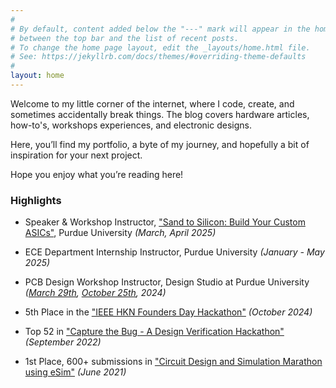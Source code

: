 ```yaml
---
#
# By default, content added below the "---" mark will appear in the home page
# between the top bar and the list of recent posts.
# To change the home page layout, edit the _layouts/home.html file.
# See: https://jekyllrb.com/docs/themes/#overriding-theme-defaults
#
layout: home
---
```


Welcome to my little corner of the internet, where I code, create, and sometimes accidentally break things. The blog covers hardware articles, how-to's, workshops experiences, and electronic designs. 

Here, you’ll find my portfolio, a byte of my journey, and hopefully a bit of inspiration for your next project.

Hope you enjoy what you’re reading here!

### Highlights

- Speaker & Workshop Instructor, ["Sand to Silicon: Build Your Custom ASICs"](https://www.linkedin.com/posts/activity-7322883938060828672-fHcn/?utm_source=share&utm_medium=member_desktop&rcm=ACoAACyJs6IBHF0R8VMjlhgjaOi-3OXpyN-R9vs), Purdue University *(March, April 2025)*

- ECE Department Internship Instructor, Purdue University *(January - May 2025)*

- PCB Design Workshop Instructor, Design Studio at Purdue University *([March 29th](https://ikarthikmb.github.io/blog/2024-03-29-ieee-pcb-design-workshop-spring24.html), [October 25th](https://www.linkedin.com/posts/activity-7257959280723537920-fdZg?utm_source=share&utm_medium=member_desktop&rcm=ACoAACyJs6IBHF0R8VMjlhgjaOi-3OXpyN-R9vs), 2024)*

- 5th Place in the ["IEEE HKN Founders Day Hackathon"](https://hkn.ieee.org/news-and-announcements/2024/11/first-hkn-international-hackathon#:~:text=Coders%2C%20Jumbos%2C%20and-,Leo,-.) *(October 2024)*

- Top 52 in ["Capture the Bug - A Design Verification Hackathon"](https://www.linkedin.com/posts/activity-6975543672410886144-VcwP?utm_source=share&utm_medium=member_desktop&rcm=ACoAACyJs6IBHF0R8VMjlhgjaOi-3OXpyN-R9vs) *(September 2022)*

- 1st Place, 600+ submissions in ["Circuit Design and Simulation Marathon using eSim"](https://www.linkedin.com/posts/activity-6833789615363657728-py75?utm_source=share&utm_medium=member_desktop&rcm=ACoAACyJs6IBHF0R8VMjlhgjaOi-3OXpyN-R9vs) *(June 2021)*
